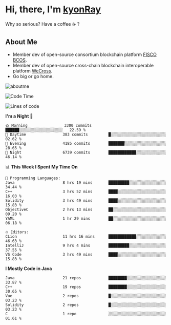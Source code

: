 # Hi, there, I'm [kyonRay](https://kyonRay.github.io)

Why so serious? Have a coffee ☕️ ?

## About Me

- Member dev of open-source consortium blockchain platform [FISCO BCOS](https://github.com/FISCO-BCOS).
- Member dev of open-source cross-chain blockchain interoperable platform [WeCross](https://github.com/WeBankBlockchain/WeCross).
- Go big or go home.

![aboutme](https://github-readme-stats.vercel.app/api?username=kyonRay&count_private=true&show_icons=true)

<!-- ![top-langs](https://github-readme-stats.vercel.app/api/top-langs/?username=kyonRay&layout=compact&hide=shell,html) -->

<!--START_SECTION:waka-->
![Code Time](http://img.shields.io/badge/Code%20Time-76%20hrs%2032%20mins-blue)

![Lines of code](https://img.shields.io/badge/From%20Hello%20World%20I%27ve%20Written-12.4%20million%20lines%20of%20code-blue)

**I'm a Night 🦉** 

```text
🌞 Morning                3300 commits        ██████░░░░░░░░░░░░░░░░░░░   22.59 % 
🌆 Daytime                383 commits         █░░░░░░░░░░░░░░░░░░░░░░░░   02.62 % 
🌃 Evening                4185 commits        ███████░░░░░░░░░░░░░░░░░░   28.65 % 
🌙 Night                  6739 commits        ████████████░░░░░░░░░░░░░   46.14 % 
```


📊 **This Week I Spent My Time On** 

```text
💬 Programming Languages: 
Java                     8 hrs 19 mins       █████████░░░░░░░░░░░░░░░░   34.44 % 
C++                      3 hrs 52 mins       ████░░░░░░░░░░░░░░░░░░░░░   16.03 % 
Solidity                 3 hrs 49 mins       ████░░░░░░░░░░░░░░░░░░░░░   15.83 % 
ObjectiveC               2 hrs 13 mins       ██░░░░░░░░░░░░░░░░░░░░░░░   09.20 % 
YAML                     1 hr 29 mins        ██░░░░░░░░░░░░░░░░░░░░░░░   06.18 % 

🔥 Editors: 
CLion                    11 hrs 16 mins      ████████████░░░░░░░░░░░░░   46.63 % 
IntelliJ                 9 hrs 4 mins        █████████░░░░░░░░░░░░░░░░   37.55 % 
VS Code                  3 hrs 49 mins       ████░░░░░░░░░░░░░░░░░░░░░   15.83 % 
```

**I Mostly Code in Java** 

```text
Java                     21 repos            ████████░░░░░░░░░░░░░░░░░   33.87 % 
C++                      19 repos            ████████░░░░░░░░░░░░░░░░░   30.65 % 
Vue                      2 repos             █░░░░░░░░░░░░░░░░░░░░░░░░   03.23 % 
Solidity                 2 repos             █░░░░░░░░░░░░░░░░░░░░░░░░   03.23 % 
C                        1 repo              ░░░░░░░░░░░░░░░░░░░░░░░░░   01.61 % 
```




<!--END_SECTION:waka-->
